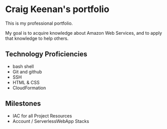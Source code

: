 # Craig Keenan's portfolio

This is my professional portfolio.

My goal is to acquire knowledge about Amazon Web Services, and to apply that knowledge to help others.

## Technology Proficiencies

- bash shell
- Git and github
- SSH
- HTML & CSS
- CloudFormation

## Milestones
- IAC for all Project Resources
- Account / ServerlessWebApp Stacks
